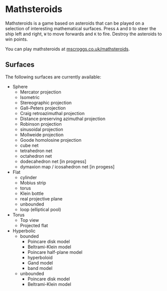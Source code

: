 # Mathsteroids
Mathsteroids is a game based on asteroids that can be played on a selection of interesting mathematical surfaces.
Press `A` and `D` to steer the ship left and right, `W` to move forwards and `K` to fire. Destroy the asteroids to win points.

You can play mathsteroids at [mscroggs.co.uk/mathsteroids](http://www.mscroggs.co.uk/mathsteroids).

## Surfaces
The following surfaces are currently available:

* Sphere
  * Mercator projection
  * Isometric
  * Stereographic projection
  * Gall–Peters projection
  * Craig retroazimuthal projection
  * Distance preserving azimuthal projection
  * Robinson projection
  * sinusoidal projection
  * Mollweide projection
  * Goode homolosine projection
  * cube net
  * tetrahedron net
  * octahedron net
  * dodecahedron net [in progress]
  * dymaxion map / icosahedron net [in progess]
* Flat
  * cylinder
  * Mobius strip
  * torus
  * Klein bottle
  * real projective plane
  * unbounded
  * loop (elliptical pool)
* Torus
  * Top view
  * Projected flat
* Hyperbolic
  * bounded
    * Poincare disk model
    * Beltrami-Klein model
    * Poincare half-plane model
    * hyperboloid
    * Gand model
    * band model
  * unbounded
    * Poincare disk model
    * Beltrami-Klein model

